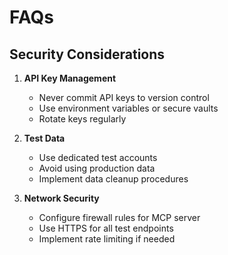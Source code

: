 # FAQs

## Security Considerations

1. **API Key Management**
   - Never commit API keys to version control
   - Use environment variables or secure vaults
   - Rotate keys regularly

2. **Test Data**
   - Use dedicated test accounts
   - Avoid using production data
   - Implement data cleanup procedures

3. **Network Security**
   - Configure firewall rules for MCP server
   - Use HTTPS for all test endpoints
   - Implement rate limiting if needed